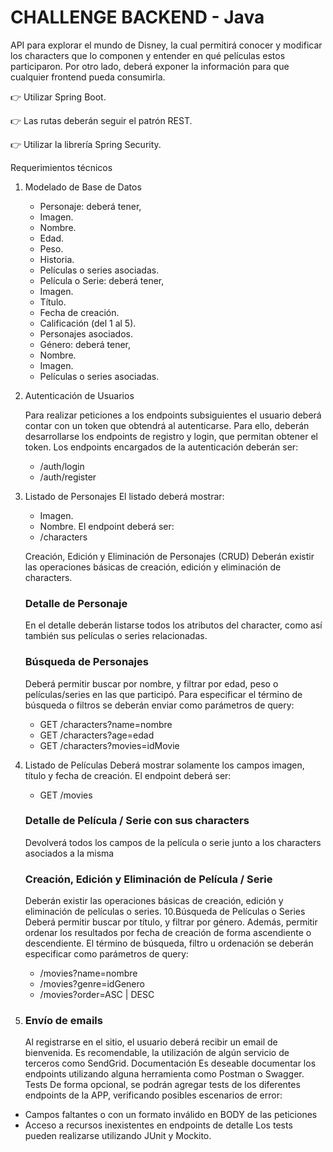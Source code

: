 # CHALLENGE BACKEND - Java

API para explorar el mundo de Disney, la cual permitirá conocer y modificar los
characters que lo componen y entender en qué películas estos participaron. Por otro lado, deberá
exponer la información para que cualquier frontend pueda consumirla.

👉 Utilizar Spring Boot.

👉 Las rutas deberán seguir el patrón REST.

👉 Utilizar la librería Spring Security.


Requerimientos técnicos
1. Modelado de Base de Datos
   - Personaje: deberá tener,
   - Imagen.
   - Nombre.
   - Edad.
   - Peso.
   - Historia.
   - Películas o series asociadas.
   - Película o Serie: deberá tener,
   - Imagen.
   - Título.
   - Fecha de creación.
   - Calificación (del 1 al 5).
   - Personajes asociados.
   - Género: deberá tener,
   - Nombre.
   - Imagen.
   - Películas o series asociadas.

2. Autenticación de Usuarios
   
   Para realizar peticiones a los endpoints subsiguientes el usuario deberá contar con un token que
   obtendrá al autenticarse. Para ello, deberán desarrollarse los endpoints de registro y login, que
   permitan obtener el token.
   Los endpoints encargados de la autenticación deberán ser:
    - /auth/login
    - /auth/register
3. Listado de Personajes
   El listado deberá mostrar:
   - Imagen.
   - Nombre.
   El endpoint deberá ser:
   - /characters
   
   Creación, Edición y Eliminación de Personajes (CRUD)
   Deberán existir las operaciones básicas de creación, edición y eliminación de characters.
   
   ### Detalle de Personaje
   En el detalle deberán listarse todos los atributos del character, como así también sus películas o
   series relacionadas.
   ### Búsqueda de Personajes
   Deberá permitir buscar por nombre, y filtrar por edad, peso o películas/series en las que participó.
   Para especificar el término de búsqueda o filtros se deberán enviar como parámetros de query:
   - GET /characters?name=nombre
   - GET /characters?age=edad
   - GET /characters?movies=idMovie
   
4. Listado de Películas
   Deberá mostrar solamente los campos imagen, título y fecha de creación.
   El endpoint deberá ser:
   - GET /movies
   ### Detalle de Película / Serie con sus characters
   Devolverá todos los campos de la película o serie junto a los characters asociados a la misma
   ### Creación, Edición y Eliminación de Película / Serie
   Deberán existir las operaciones básicas de creación, edición y eliminación de películas o series.
   10.Búsqueda de Películas o Series
   Deberá permitir buscar por título, y filtrar por género. Además, permitir ordenar los resultados por
   fecha de creación de forma ascendiente o descendiente.
   El término de búsqueda, filtro u ordenación se deberán especificar como parámetros de query:
   - /movies?name=nombre
   - /movies?genre=idGenero
   - /movies?order=ASC | DESC
   
3. ### Envío de emails
    Al registrarse en el sitio, el usuario deberá recibir un email de bienvenida. Es recomendable, la
    utilización de algún servicio de terceros como SendGrid.
    Documentación
    Es deseable documentar los endpoints utilizando alguna herramienta como Postman o
    Swagger.
    Tests
    De forma opcional, se podrán agregar tests de los diferentes endpoints de la APP, verificando
    posibles escenarios de error:
- Campos faltantes o con un formato inválido en BODY de las peticiones
- Acceso a recursos inexistentes en endpoints de detalle
  Los tests pueden realizarse utilizando JUnit y Mockito.